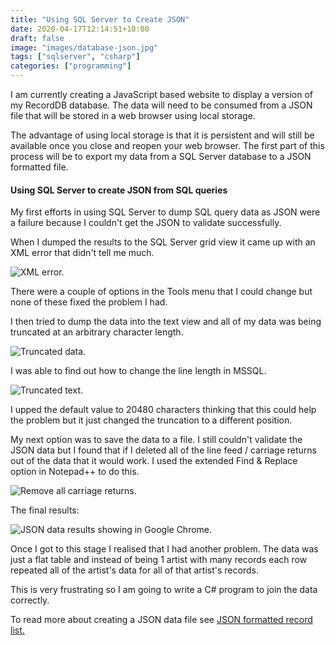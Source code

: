 ```yaml
---
title: "Using SQL Server to Create JSON"
date: 2020-04-17T12:14:51+10:00
draft: false
image: "images/database-json.jpg"
tags: ["sqlserver", "csharp"]
categories: ["programming"]
---
```


I am currently creating a JavaScript based website to display a version of my RecordDB database. The data will need to be consumed from a JSON file that will be stored in a web browser using local storage.

The advantage of using local storage is that it is persistent and will still be available once you close and reopen your web browser. The first part of this process will be to export my data from a SQL Server database to a JSON formatted file.

#### Using SQL Server to create JSON from SQL queries

My first efforts in using SQL Server to dump SQL query data as JSON were a failure because I couldn't get the JSON to validate successfully.

When I dumped the results to the SQL Server grid view it came up with an XML error that didn't tell me much.

![XML error.](../images/xml-error.jpg "XML error.")

There were a couple of options in the Tools menu that I could change but none of these fixed the problem I had.

I then tried to dump the data into the text view and all of my data was being truncated at an arbitrary character length.

![Truncated data.](../images/truncated-data.jpg "Truncated data.")

I was able to find out how to change the line length in MSSQL.

![Truncated text.](../images/text-options.jpg "Truncated text.")

I upped the default value to 20480 characters thinking that this could help the problem but it just changed the truncation to a different position.

My next option was to save the data to a file. I still couldn't validate the JSON data but I found that if I deleted all of the line feed / carriage returns out of the data that it would work. I used the extended Find & Replace option in Notepad++ to do this.

![Remove all carriage returns.](../images/remove-carriage-returns.jpg "Remove all carriage returns.")

The final results:

![JSON data results showing in Google Chrome.](../images/json-data-results.jpg "JSON data results showing in Google Chrome.")

Once I got to this stage I realised that I had another problem. The data was just a flat table and instead of being 1 artist with many records each row repeated all of the artist's data for all of that artist's records.

This is very frustrating so I am going to write a C# program to join the data correctly.

To read more about creating a JSON data file see [JSON formatted record list.](https://blurt.netlify.app/creating-a-json-file-from-my-record-list-recorddbtojson/)
